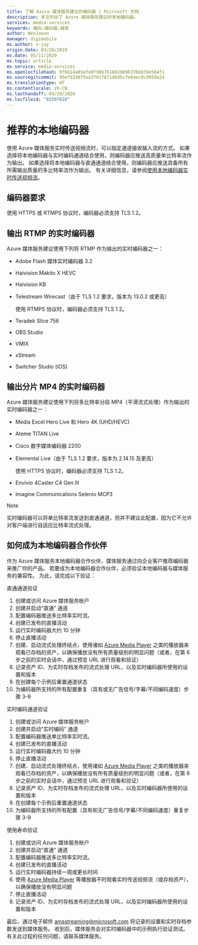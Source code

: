 ```yaml
---
title: 了解 Azure 媒体服务建议的编码器 | Microsoft 文档
description: 本文列出了 Azure 媒体服务建议的本地编码器。
services: media-services
keywords: 编码;编码器;媒体
author: WenJason
manager: digimobile
ms.author: v-jay
origin.date: 03/20/2019
ms.date: 05/11/2020
ms.topic: article
ms.service: media-services
ms.openlocfilehash: 9f6b14a85efe8fd8676180208963766939e5b4f1
ms.sourcegitcommit: 95efd248f5ee3701f671dbd5cfe0aec9c9959a24
ms.translationtype: HT
ms.contentlocale: zh-CN
ms.lasthandoff: 04/29/2020
ms.locfileid: "82507628"
---
```

# <a name="recommended-on-premises-encoders"></a>推荐的本地编码器

使用 Azure 媒体服务实时传送视频流时，可以指定通道接收输入流的方式。 如果选择将本地编码器与实时编码通道结合使用，则编码器应推送高质量单比特率流作为输出。 如果选择将本地编码器与直通通道结合使用，则编码器应推送具备所有所需输出质量的多比特率流作为输出。 有关详细信息，请参阅[使用本地编码器实时传送视频流](media-services-live-streaming-with-onprem-encoders.md)。

## <a name="encoder-requirements"></a>编码器要求

使用 HTTPS 或 RTMPS 协议时，编码器必须支持 TLS 1.2。

## <a name="live-encoders-that-output-rtmp"></a>输出 RTMP 的实时编码器 

Azure 媒体服务建议使用下列将 RTMP 作为输出的实时编码器之一：

- Adobe Flash 媒体实时编码器 3.2
- Haivision Makito X HEVC
- Haivision KB
- Telestream Wirecast（由于 TLS 1.2 要求，版本为 13.0.2 或更高）

  使用 RTMPS 协议时，编码器必须支持 TLS 1.2。
- Teradek Slice 756
- OBS Studio
- VMIX
- xStream
- Switcher Studio (iOS)

## <a name="live-encoders-that-output-fragmented-mp4"></a>输出分片 MP4 的实时编码器 

Azure 媒体服务建议使用下列将多比特率分段 MP4（平滑流式处理）作为输出的实时编码器之一：

- Media Excel Hero Live 和 Hero 4K (UHD/HEVC)
- Ateme TITAN Live
- Cisco 数字媒体编码器 2200
- Elemental Live（由于 TLS 1.2 要求，版本为 2.14.15 及更高）

  使用 HTTPS 协议时，编码器必须支持 TLS 1.2。
- Envivio 4Caster C4 Gen III
- Imagine Communications Selenio MCP3

> [!NOTE]
> 实时编码器可以将单比特率流发送到直通通道，但并不建议此配置，因为它不允许对客户端进行自适应比特率流式处理。

## <a name="how-to-become-an-on-premises-encoder-partner"></a>如何成为本地编码器合作伙伴

作为 Azure 媒体服务本地编码器合作伙伴，媒体服务通过向企业客户推荐编码器来推广你的产品。 若要成为本地编码器合作伙伴，必须验证本地编码器与媒体服务的兼容性。 为此，请完成以下验证：

直通通道验证
1. 创建或访问 Azure 媒体服务帐户
2. 创建并启动“直通”  通道
3. 配置编码器推送多比特率实时流。
4. 创建已发布的直播活动
5. 运行实时编码器大约 10 分钟
6. 停止直播活动
7. 创建、启动流式处理终结点，使用诸如 [Azure Media Player](https://aka.ms/azuremediaplayer) 之类的播放器来观看已存档的资产，以确保播放没有所有质量级别的明显问题（或者，在第 6 步之前的实时会话中，通过预览 URL 进行观看和验证）
8. 记录资产 ID、为实时存档发布的流式处理 URL，以及实时编码器所使用的设置和版本
9. 在创建每个示例后重置通道状态
10. 为编码器所支持的所有配置重复（具有或无广告信号/字幕/不同编码速度）步骤 3-9

实时编码通道验证
1. 创建或访问 Azure 媒体服务帐户
2. 创建并启动“实时编码”  通道
3. 配置编码器推送单比特率实时流。
4. 创建已发布的直播活动
5. 运行实时编码器大约 10 分钟
6. 停止直播活动
7. 创建、启动流式处理终结点，使用诸如 [Azure Media Player](https://aka.ms/azuremediaplayer) 之类的播放器来观看已存档的资产，以确保播放没有所有质量级别的明显问题（或者，在第 6 步之前的实时会话中，通过预览 URL 进行观看和验证）
8. 记录资产 ID、为实时存档发布的流式处理 URL，以及实时编码器所使用的设置和版本
9. 在创建每个示例后重置通道状态
10. 为编码器所支持的所有配置（具有和无广告信号/字幕/不同编码速度）重复步骤 3-9

使用寿命验证
1. 创建或访问 Azure 媒体服务帐户
2. 创建并启动“直通”  通道
3. 配置编码器推送多比特率实时流。
4. 创建已发布的直播活动
5. 运行实时编码器持续一周或更长时间
6. 使用 [Azure Media Player](https://aka.ms/azuremediaplayer) 等播放器不时观看实时传送视频流（或存档资产），以确保播放没有明显问题
7. 停止直播活动
8. 记录资产 ID、为实时存档发布的流式处理 URL，以及实时编码器所使用的设置和版本

最后，通过电子邮件 amsstreaming@microsoft.com 将记录的设置和实时存档参数发送到媒体服务。 收到后，媒体服务会对实时编码器中的示例执行验证测试。 有关此过程的任何问题，请联系媒体服务。
